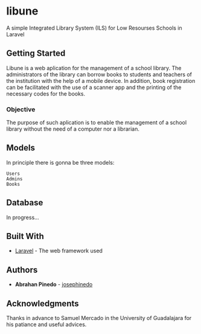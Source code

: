# libune
A simple Integrated Library System (ILS) for Low Resourses Schools in Laravel

## Getting Started
Libune is a web aplication for the management of a school library. The administrators of the library can borrow books to students and teachers of the institution with the help of a mobile device. In addition, book registration can be facilitated with the use of a scanner app and the printing of the necessary codes for the books.

### Objective
The purpose of such aplication is to enable the management of a school library without the need of a computer nor a librarian.

## Models
In principle there is gonna be three models:
```
Users
Admins
Books
```

## Database
In progress...

## Built With
* [Laravel](https://laravel.com/) - The web framework used

## Authors
* **Abrahan Pinedo** - [josephinedo](https://github.com/josephinedo)

## Acknowledgments
Thanks in advance to Samuel Mercado in the University of Guadalajara for his patiance and useful advices.